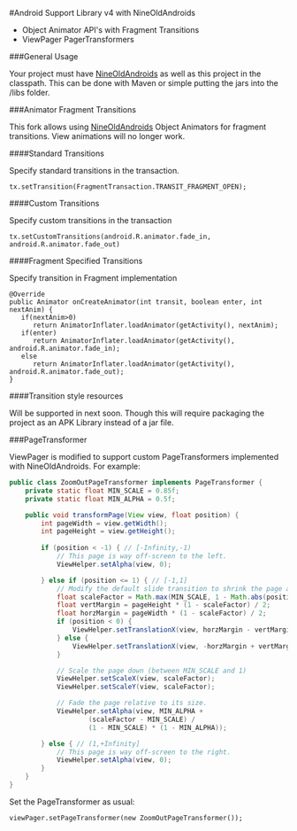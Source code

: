#Android Support Library v4 with NineOldAndroids

* Object Animator API's with Fragment Transitions
* ViewPager PagerTransformers

###General Usage

Your project must have [NineOldAndroids](http://nineoldandroids.com) as well as this project in the classpath.  This can be done with Maven or simple putting the jars into the /libs folder.

###Animator Fragment Transitions

This fork allows using [NineOldAndroids](http://nineoldandroids.com) Object Animators for fragment transitions.  View animations will no longer work.

####Standard Transitions

Specify standard transitions in the transaction.

	tx.setTransition(FragmentTransaction.TRANSIT_FRAGMENT_OPEN);

####Custom Transitions

Specify custom transitions in the transaction

    tx.setCustomTransitions(android.R.animator.fade_in, android.R.animator.fade_out)

####Fragment Specified Transitions

Specify transition in Fragment implementation

    @Override
    public Animator onCreateAnimator(int transit, boolean enter, int nextAnim) {
       if(nextAnim>0)
          return AnimatorInflater.loadAnimator(getActivity(), nextAnim);
       if(enter)
          return AnimatorInflater.loadAnimator(getActivity(), android.R.animator.fade_in);
       else
          return AnimatorInflater.loadAnimator(getActivity(), android.R.animator.fade_out);
    }

####Transition style resources

Will be supported in next soon.  Though this will require packaging the project as an APK Library instead of a jar file.

###PageTransformer

ViewPager is modified to support custom PageTransformers implemented with NineOldAndroids.  For example:

```java
public class ZoomOutPageTransformer implements PageTransformer {
    private static float MIN_SCALE = 0.85f;
    private static float MIN_ALPHA = 0.5f;

    public void transformPage(View view, float position) {
        int pageWidth = view.getWidth();
        int pageHeight = view.getHeight();
        
        if (position < -1) { // [-Infinity,-1)
            // This page is way off-screen to the left.
            ViewHelper.setAlpha(view, 0);

        } else if (position <= 1) { // [-1,1]
            // Modify the default slide transition to shrink the page as well
            float scaleFactor = Math.max(MIN_SCALE, 1 - Math.abs(position));
            float vertMargin = pageHeight * (1 - scaleFactor) / 2;
            float horzMargin = pageWidth * (1 - scaleFactor) / 2;
            if (position < 0) {
                ViewHelper.setTranslationX(view, horzMargin - vertMargin / 2);
            } else {
                ViewHelper.setTranslationX(view, -horzMargin + vertMargin / 2);
            }

            // Scale the page down (between MIN_SCALE and 1)
            ViewHelper.setScaleX(view, scaleFactor);
            ViewHelper.setScaleY(view, scaleFactor);

            // Fade the page relative to its size.
            ViewHelper.setAlpha(view, MIN_ALPHA +
                    (scaleFactor - MIN_SCALE) /
                    (1 - MIN_SCALE) * (1 - MIN_ALPHA));

        } else { // (1,+Infinity]
            // This page is way off-screen to the right.
            ViewHelper.setAlpha(view, 0);
        }
    }
}
```

Set the PageTransformer as usual:

    viewPager.setPageTransformer(new ZoomOutPageTransformer());
